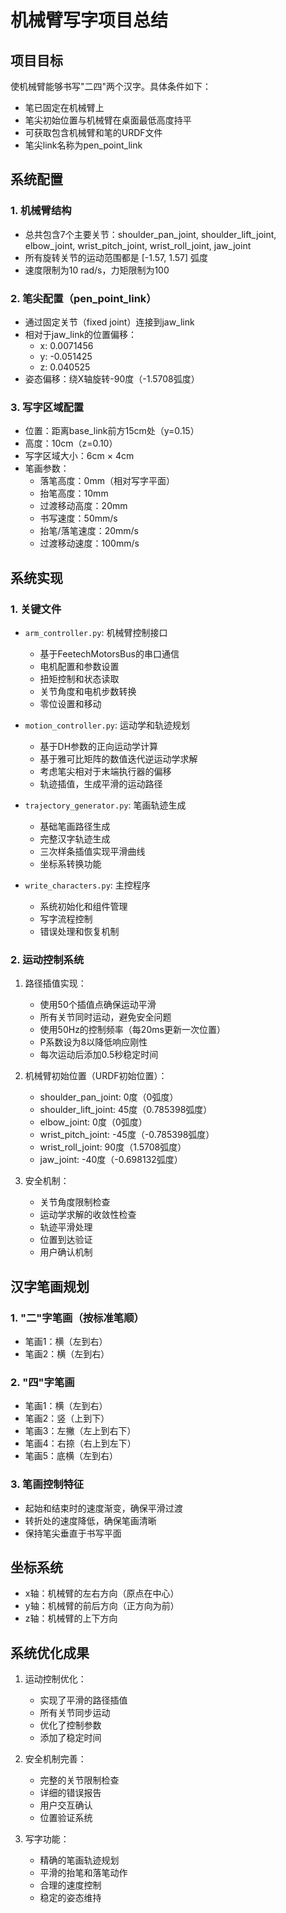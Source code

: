 # 机械臂写字项目总结

## 项目目标
使机械臂能够书写"二四"两个汉字。具体条件如下：
- 笔已固定在机械臂上
- 笔尖初始位置与机械臂在桌面最低高度持平
- 可获取包含机械臂和笔的URDF文件
- 笔尖link名称为pen_point_link

## 系统配置

### 1. 机械臂结构
- 总共包含7个主要关节：shoulder_pan_joint, shoulder_lift_joint, elbow_joint, wrist_pitch_joint, wrist_roll_joint, jaw_joint
- 所有旋转关节的运动范围都是 [-1.57, 1.57] 弧度
- 速度限制为10 rad/s，力矩限制为100

### 2. 笔尖配置（pen_point_link）
- 通过固定关节（fixed joint）连接到jaw_link
- 相对于jaw_link的位置偏移：
  - x: 0.0071456
  - y: -0.051425
  - z: 0.040525
- 姿态偏移：绕X轴旋转-90度（-1.5708弧度）

### 3. 写字区域配置
- 位置：距离base_link前方15cm处（y=0.15）
- 高度：10cm（z=0.10）
- 写字区域大小：6cm × 4cm
- 笔画参数：
  - 落笔高度：0mm（相对写字平面）
  - 抬笔高度：10mm
  - 过渡移动高度：20mm
  - 书写速度：50mm/s
  - 抬笔/落笔速度：20mm/s
  - 过渡移动速度：100mm/s

## 系统实现

### 1. 关键文件
- `arm_controller.py`: 机械臂控制接口
  - 基于FeetechMotorsBus的串口通信
  - 电机配置和参数设置
  - 扭矩控制和状态读取
  - 关节角度和电机步数转换
  - 零位设置和移动

- `motion_controller.py`: 运动学和轨迹规划
  - 基于DH参数的正向运动学计算
  - 基于雅可比矩阵的数值迭代逆运动学求解
  - 考虑笔尖相对于末端执行器的偏移
  - 轨迹插值，生成平滑的运动路径

- `trajectory_generator.py`: 笔画轨迹生成
  - 基础笔画路径生成
  - 完整汉字轨迹生成
  - 三次样条插值实现平滑曲线
  - 坐标系转换功能

- `write_characters.py`: 主控程序
  - 系统初始化和组件管理
  - 写字流程控制
  - 错误处理和恢复机制

### 2. 运动控制系统
1. 路径插值实现：
   - 使用50个插值点确保运动平滑
   - 所有关节同时运动，避免安全问题
   - 使用50Hz的控制频率（每20ms更新一次位置）
   - P系数设为8以降低响应刚性
   - 每次运动后添加0.5秒稳定时间

2. 机械臂初始位置（URDF初始位置）：
   - shoulder_pan_joint: 0度（0弧度）
   - shoulder_lift_joint: 45度（0.785398弧度）
   - elbow_joint: 0度（0弧度）
   - wrist_pitch_joint: -45度（-0.785398弧度）
   - wrist_roll_joint: 90度（1.5708弧度）
   - jaw_joint: -40度（-0.698132弧度）

3. 安全机制：
   - 关节角度限制检查
   - 运动学求解的收敛性检查
   - 轨迹平滑处理
   - 位置到达验证
   - 用户确认机制

## 汉字笔画规划

### 1. "二"字笔画（按标准笔顺）
- 笔画1：横（左到右）
- 笔画2：横（左到右）

### 2. "四"字笔画
- 笔画1：横（左到右）
- 笔画2：竖（上到下）
- 笔画3：左撇（左上到右下）
- 笔画4：右捺（右上到左下）
- 笔画5：底横（左到右）

### 3. 笔画控制特征
- 起始和结束时的速度渐变，确保平滑过渡
- 转折处的速度降低，确保笔画清晰
- 保持笔尖垂直于书写平面

## 坐标系统
- x轴：机械臂的左右方向（原点在中心）
- y轴：机械臂的前后方向（正方向为前）
- z轴：机械臂的上下方向

## 系统优化成果
1. 运动控制优化：
   - 实现了平滑的路径插值
   - 所有关节同步运动
   - 优化了控制参数
   - 添加了稳定时间

2. 安全机制完善：
   - 完整的关节限制检查
   - 详细的错误报告
   - 用户交互确认
   - 位置验证系统

3. 写字功能：
   - 精确的笔画轨迹规划
   - 平滑的抬笔和落笔动作
   - 合理的速度控制
   - 稳定的姿态维持
